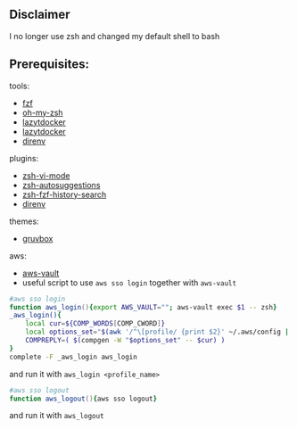 ## Disclaimer

I no longer use zsh and changed my default shell to bash

## Prerequisites:

tools:
- [fzf](https://github.com/junegunn/fzf)
- [oh-my-zsh](https://ohmyz.sh/)
- [lazytdocker](https://github.com/jesseduffield/lazydocker)
- [lazytdocker](https://github.com/jesseduffield/lazygit)
- [direnv](https://github.com/direnv/direnv/tree/master)

plugins:
- [zsh-vi-mode](https://github.com/jeffreytse/zsh-vi-mode)
- [zsh-autosuggestions](https://github.com/zsh-users/zsh-autosuggestions)
- [zsh-fzf-history-search](https://github.com/joshskidmore/zsh-fzf-history-search)
- [direnv](https://github.com/direnv/direnv/blob/master/docs/hook.md#oh-my-zsh)

themes:
- [gruvbox](https://github.com/sbugzu/gruvbox-zsh)

aws:
- [aws-vault](https://github.com/99designs/aws-vault)
- useful script to use `aws sso login` together with `aws-vault`
```zsh
#aws sso login
function aws_login(){export AWS_VAULT=""; aws-vault exec $1 -- zsh}
_aws_login(){
    local cur=${COMP_WORDS[COMP_CWORD]}
    local options_set="$(awk '/^\[profile/ {print $2}' ~/.aws/config | sed 's/]//' | tr '\n' ' ')"
    COMPREPLY=( $(compgen -W "$options_set" -- $cur) )
}
complete -F _aws_login aws_login
```

and run it with `aws_login <profile_name>`

```zsh
#aws sso logout
function aws_logout(){aws sso logout}
```

and run it with `aws_logout`
